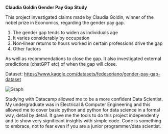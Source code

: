 **Claudia Goldin Gender Pay Gap Study**

This project investigated claims made by Claudia Goldin, winner of the nobel prize in Economics, regarding the gender pay gap.
1. The gender gap tends to widen as individuals age
2. It varies considerably by occupation
3. Non‐linear returns to hours worked in certain professions drive the gap
4. Other factors
   
As well as recommendations to close the gap. It also investigated external predictions (chatGPT etc) of when the gap will close.

Dataset:
https://www.kaggle.com/datasets/fedesoriano/gender-pay-gap-dataset

![Graph](https://github.com/user-attachments/assets/ca8e6482-75a6-4ba4-89a7-6820a55c47aa)

Studying with Datacamp allowed me to be a more confident Data Scientist. My undergraduate was in Electrical & Computer Engineering and this allowed me to cover basic python and python for data science in a formal way, detail by detail.  It gave me the tools to do
this project independently and to show very significant insights with simple code. Code is something to embrace, not to fear even if you are a junior programmer/data scientist.
